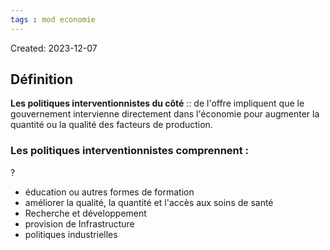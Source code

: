 ```yaml
---
tags : mod economie
---
```

Created: 2023-12-07

## Définition
**Les politiques interventionnistes du côté** :: de l'offre impliquent que le gouvernement intervienne directement dans l'économie pour augmenter la quantité ou la qualité des facteurs de production.
### Les politiques interventionnistes comprennent :
?
- éducation ou autres formes de formation
- améliorer la qualité, la quantité et l'accès aux soins de santé
- Recherche et développement
- provision de Infrastructure
- politiques industrielles